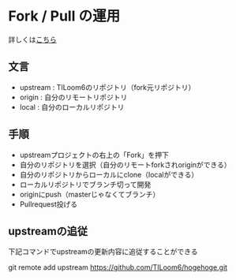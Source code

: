# Fork / Pull の運用

詳しくは[こちら](http://kik.xii.jp/archives/179)

## 文言
- upstream : TILoom6のリポジトリ（fork元リポジトリ）
- origin : 自分のリモートリポジトリ
- local : 自分のローカルリポジトリ

## 手順
- upstreamプロジェクトの右上の「Fork」を押下
- 自分のリポジトリを選択（自分のリモートforkされoriginができる）
- 自分のリポジトリからローカルにclone（localができる）
- ローカルリポジトリでブランチ切って開発
- originにpush（masterじゃなくてブランチ）
- Pullrequest投げる

## upstreamの追従
下記コマンドでupstreamの更新内容に追従することができる

git remote add upstream https://github.com/TILoom6/hogehoge.git

